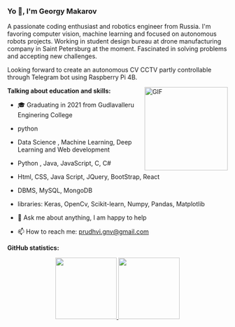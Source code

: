 ### Yo 👋, I'm Georgy Makarov

A passionate coding enthusiast and robotics engineer from Russia. I'm favoring computer vision, machine learning and focused on autonomous robots projects. Working in student design bureau at drone manufacturing company in Saint Petersburg at the moment. Fascinated in solving problems and accepting new challenges.

Looking forward to create an autonomous CV CCTV partly controllable through Telegram bot using Raspberry Pi 4B.

 <img align="right" height="190px" alt="GIF" src="https://cdn.discordapp.com/attachments/564479124924530718/1045209085999579136/Drone.gif" />

**Talking about education and skills:**

- 🎓 Graduating in 2021 from Gudlavalleru Enginering College
-  python 
-  Data Science , Machine Learning, Deep Learning and Web development
- Python , Java, JavaScript, C, C#
-  Html, CSS, Java Script, JQuery, BootStrap, React
-  DBMS, MySQL, MongoDB
-  libraries: Keras, OpenCv, Scikit-learn, Numpy, Pandas, Matplotlib

- 💬 Ask me about anything, I am happy to help
- 📫 How to reach me: prudhvi.gnv@gmail.com

**GitHub statistics:**

<p align="center">
<a href="https://github.com/D1ssolute">
  <img height="140em" src="https://github-readme-stats.ujwalkandi.vercel.app/api?username=D1ssolute&count_private=true&show_icons=true&default-green&hide_rank=false&hide=stars&include_all_commits=true"/>
  <img height="140em" src="https://github-readme-stats.ujwalkandi.vercel.app/api/top-langs/?username=D1ssolute&layout=compact&langs_count=6&theme=default"/>
</a>
</p>

